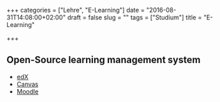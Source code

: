 +++
categories = ["Lehre", "E-Learning"]
date = "2016-08-31T14:08:00+02:00"
draft = false
slug = ""
tags = ["Studium"]
title = "E-Learning"

+++

## Open-Source learning management system

* [edX](https://en.wikipedia.org/wiki/EdX)
* [Canvas](https://en.wikipedia.org/wiki/Instructure)
* [Moodle](https://en.wikipedia.org/wiki/Moodle)
